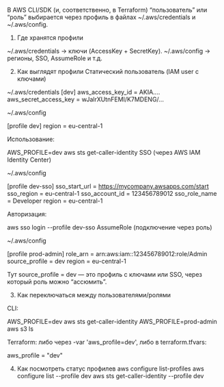 В AWS CLI/SDK (и, соответственно, в Terraform) “пользователь” или “роль” выбирается через профиль в файлах ~/.aws/credentials и ~/.aws/config.

1. Где хранятся профили

~/.aws/credentials → ключи (AccessKey + SecretKey).
~/.aws/config → регионы, SSO, AssumeRole и т.д.

2. Как выглядят профили
Статический пользователь (IAM user с ключами)

~/.aws/credentials
[dev]
aws_access_key_id = AKIA....
aws_secret_access_key = wJalrXUtnFEMI/K7MDENG/...

~/.aws/config

[profile dev]
region = eu-central-1


Использование:

AWS_PROFILE=dev aws sts get-caller-identity
SSO (через AWS IAM Identity Center)

~/.aws/config

[profile dev-sso]
sso_start_url = https://mycompany.awsapps.com/start
sso_region    = eu-central-1
sso_account_id = 123456789012
sso_role_name  = Developer
region = eu-central-1

Авторизация:

aws sso login --profile dev-sso
AssumeRole (подключение через роль)

~/.aws/config

[profile prod-admin]
role_arn       = arn:aws:iam::123456789012:role/Admin
source_profile = dev
region         = eu-central-1

Тут source_profile = dev — это профиль с ключами или SSO, через который роль можно “ассюмить”.

3. Как переключаться между пользователями/ролями

CLI:

AWS_PROFILE=dev aws sts get-caller-identity
AWS_PROFILE=prod-admin aws s3 ls

Terraform:
либо через -var 'aws_profile=dev',
либо в terraform.tfvars:

aws_profile = "dev"

4. Как посмотреть статус профилев
aws configure list-profiles
aws configure list --profile dev
aws sts get-caller-identity --profile dev
